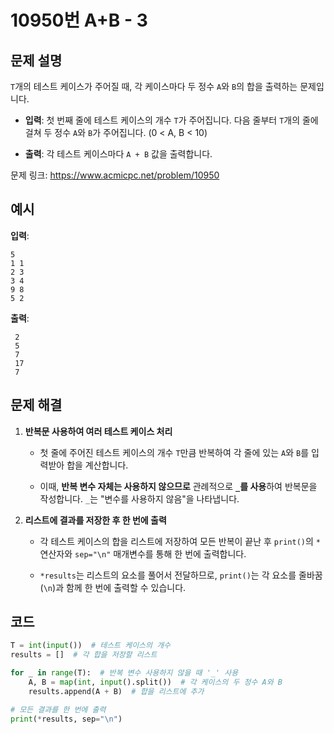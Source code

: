 # 10950번 A+B - 3
## 문제 설명
`T`개의 테스트 케이스가 주어질 때, 각 케이스마다 두 정수 `A`와 `B`의 합을 출력하는 문제입니다.

- **입력**: 첫 번째 줄에 테스트 케이스의 개수 `T`가 주어집니다. 다음 줄부터 `T`개의 줄에 걸쳐 두 정수 `A`와 `B`가 주어집니다. (0 < A, B < 10)

- **출력**: 각 테스트 케이스마다 `A + B` 값을 출력합니다.

문제 링크: https://www.acmicpc.net/problem/10950

## 예시
**입력**:  
   ```
   5
   1 1
   2 3
   3 4
   9 8
   5 2
   ```
   **출력**:

     
     2
     5
     7
     17
     7
     

## 문제 해결

1. **반복문 사용하여 여러 테스트 케이스 처리**
   - 첫 줄에 주어진 테스트 케이스의 개수 `T`만큼 반복하여 각 줄에 있는 `A`와 `B`를 입력받아 합을 계산합니다.

   - 이때, **반복 변수 자체는 사용하지 않으므로** 관례적으로 **`_`를 사용**하여 반복문을 작성합니다. `_`는 "변수를 사용하지 않음"을 나타냅니다.

2. **리스트에 결과를 저장한 후 한 번에 출력**
   - 각 테스트 케이스의 합을 리스트에 저장하여 모든 반복이 끝난 후 `print()`의 `*` 연산자와 `sep="\n"` 매개변수를 통해 한 번에 출력합니다.

   - `*results`는 리스트의 요소를 풀어서 전달하므로, `print()`는 각 요소를 줄바꿈(`\n`)과 함께 한 번에 출력할 수 있습니다.

## 코드
```python
T = int(input())  # 테스트 케이스의 개수
results = []  # 각 합을 저장할 리스트

for _ in range(T):  # 반복 변수 사용하지 않을 때 '_' 사용
    A, B = map(int, input().split())  # 각 케이스의 두 정수 A와 B
    results.append(A + B)  # 합을 리스트에 추가

# 모든 결과를 한 번에 출력
print(*results, sep="\n")
```


